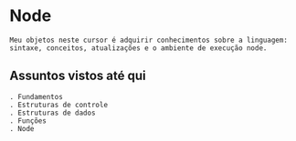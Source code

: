 # Node
    Meu objetos neste cursor é adquirir conhecimentos sobre a linguagem: sintaxe, conceitos, atualizações e o ambiente de execução node.
## Assuntos vistos até qui

    . Fundamentos
    . Estruturas de controle
    . Estruturas de dados
    . Funções
    . Node
    
